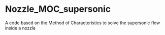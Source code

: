 # Nozzle_MOC_supersonic
A code based on the Method of Characteristics to solve the supersonic flow inside a nozzle
